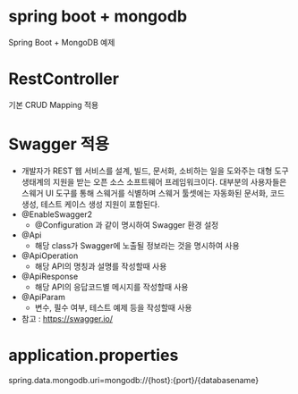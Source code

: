 
# spring boot + mongodb
Spring Boot + MongoDB 예제

# RestController
기본 CRUD Mapping 적용

# Swagger 적용
- 개발자가 REST 웹 서비스를 설계, 빌드, 문서화, 소비하는 일을 도와주는 대형 도구 생태계의 지원을 받는 오픈 소스 소프트웨어 프레임워크이다. 대부분의 사용자들은 스웨거 UI 도구를 통해 스웨거를 식별하며 스웨거 툴셋에는 자동화된 문서화, 코드 생성, 테스트 케이스 생성 지원이 포함된다.
- @EnableSwagger2
    - @Configuration 과 같이 명시하여 Swagger 환경 설정
- @Api
    - 해당 class가 Swagger에 노출될 정보라는 것을 명시하여 사용
- @ApiOperation
    - 해당 API의 명칭과 설명를 작성할때 사용
- @ApiResponse
    - 해당 API의 응답코드별 메시지를 작성할때 사용
- @ApiParam
    - 변수, 필수 여부, 테스트 예제 등을 작성할때 사용
- 참고 : https://swagger.io/

# application.properties
spring.data.mongodb.uri=mongodb://{host}:{port}/{databasename}
